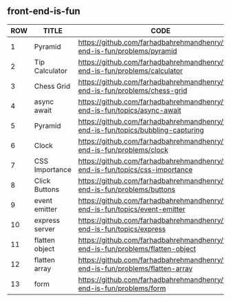## front-end-is-fun

| ROW | TITLE          | CODE                                                                                |
| --- | -------------- | ----------------------------------------------------------------------------------- |
| 1   | Pyramid        | https://github.com/farhadbahrehmandhenry/front-end-is-fun/problems/pyramid          |
| 2   | Tip Calculator | https://github.com/farhadbahrehmandhenry/front-end-is-fun/problems/calculator       |
| 3   | Chess Grid     | https://github.com/farhadbahrehmandhenry/front-end-is-fun/problems/chess-grid       |
| 4   | async await    | https://github.com/farhadbahrehmandhenry/front-end-is-fun/topics/async-await        |
| 5   | Pyramid        | https://github.com/farhadbahrehmandhenry/front-end-is-fun/topics/bubbling-capturing |
| 6   | Clock          | https://github.com/farhadbahrehmandhenry/front-end-is-fun/problems/clock            |
| 7   | CSS Importance | https://github.com/farhadbahrehmandhenry/front-end-is-fun/topics/css-importance     |
| 8   | Click Buttons  | https://github.com/farhadbahrehmandhenry/front-end-is-fun/problems/buttons          |
| 9   | event emitter  | https://github.com/farhadbahrehmandhenry/front-end-is-fun/topics/event-emitter      |
| 10  | express server | https://github.com/farhadbahrehmandhenry/front-end-is-fun/topics/express            |
| 11  | flatten object | https://github.com/farhadbahrehmandhenry/front-end-is-fun/problems/flatten-object   |
| 12  | flatten array  | https://github.com/farhadbahrehmandhenry/front-end-is-fun/problems/flatten-array    |
| 13  | form           | https://github.com/farhadbahrehmandhenry/front-end-is-fun/problems/form             |
